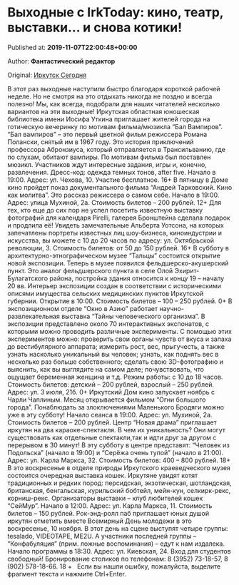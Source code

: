 
# Выходные с IrkToday: кино, театр, выставки… и снова котики!

Published at: **2019-11-07T22:00:48+00:00**

Author: **Фантастический редактор**

Original: [Иркутск Сегодня](https://irk.today/2019/11/08/vyhodnye-s-irktoday-kino-teatr-vystavki-i-snova-kotiki/)

В этот раз выходные наступили быстро благодаря короткой рабочей неделе. Но не смотря на это отдыхать никогда не поздно и всегда полезно!
Мы, как всегда, подобрали для наших читателей несколько вариантов на эти выходные!
Иркутская областная юношеская библиотека имени Иосифа Уткина приглашает жителей города на готическую вечеринку по мотивам фильма/мюзикла “Бал Вампиров”.
“Бал вампиров” – это первый цветной фильм режиссера Романа Полански, снятый им в 1967 году. Это история приключений профессора Абронзиуса, который отправляется в Трансильванию, где по слухам, обитают вампиры. По мотивам фильма был поставлен мюзикл.
Участников ждут интересные задания, игры и, конечно, развлечения. Дресс-код: одежда темных тонов, after five.
Начало в 19:00. Адрес: ул. Чехова, 10. Участие бесплатное. 16+
В пятницу в Доме кино пройдет показ документального фильма “Андрей Тарковский. Кино как молитва”. Это рассказ режиссера о самом себе.
Начало в 19:00. Адрес: улица Мухиной, 2а. Стоимость билетов – 200 рублей. 12+
Для тех, кто еще до сих пор не успел посетить известную выставку фотографий для календаря Pirelli, галерея Бронштейна сделала подарок и продлила её!
Увидеть замечательные Альберта Уотсона, на которых запечатлены портреты известных лиц шоу-бизнеса, киноиндустрии и искусства, вы можете с 10 до 20 часов по адресу: ул. Октябрьской революции, 3.
Стоимость билетов: от 50 до 150 рублей. 16+
В субботу в архитектурно-этнографическом музее “Тальцы” состоится открытие новой экспозиции. Теперь в музее появился фельдшерско-акушерский пункт.
Это аналог фельдшерского пункта в селе Олой Эхирит-Булагатского района, постройка здания относится к концу 19 – началу 20 вв. Интерьер экспозиции создан в соответствии с историческими описями имущества сельских медицинских пунктов Иркутской губернии.
Открытие в 10:00. Стоимость билетов – 100 – 250 рублей. 0+
В экспозиционном отделе “Окно в Азию” работает научно-развлекательная выставка “Тайны человеческого организма”. В экспозиции представлено около 70 интерактивных экспонатов, с которыми можно проводить различные эксперименты.
С помощью этих экспериментов можно: проверить свои органы чувств от вкуса и запаха до вестибулярного аппарата; измерить рост, вес, прыгучесть, а также узнать насколько уникальный вы человек; узнать, как поднять вес в несколько раз больше собственного; сделать свою 3D-фотографию и выяснить, как вы выглядите на самом деле; почувствовать, что ощущает беременная женщина и т.д.
Режим работы: с 10 до 18 часов. Стоимость билетов: детский – 200 рублей, взрослый – 250 рублей. Адрес: ул. 3 июля, 21б. 0+
Иркутский Дом кино запускает ноябрь с Чарли Чаплиным. Месяц открывается фильмом “Огни большого города”.
Понаблюдать за злоключениями Маленького Бродяги можно уже в эту субботу!
Начало сеанса в 19:00. Адрес: ул. Мухиной, 2а. Стоимость билетов – 200 рублей.
Центр “Новая драма” приглашает иркутян на два караоке-спектакля. В чем их уникальность? Они могут существовать как отдельные спектакли,так и идти друг за другом с перерывом в 30 минут!
В эту субботу в центре представят: “Человек из Подольска” (начало в 19:00) и “Серёжа очень тупой” (начало в 21:00).
Адрес: ул. Карла Маркса, 32. Стоимость билетов: 400 – 800 рублей. 18+
В это воскресенье в отделе природы Иркутского краеведческого музея состоится очередная выставка кошек.
Иркутяне увидят котят традиционных и редких пород: персидская, экзотическая, шотландская, британская, бенгальская, курильский бобтейл, мейн-кун, селкирк-рекс, корниш-рекс.
Организаторы выставки – клуб любителей кошек “СейМур”.
Начало в 12:00. Адрес: ул. Карла Маркса, 11. Стоимость билетов – 150 рублей.
Рок-энд-ролл паб приглашает юных душой иркутян отметить вместе Всемирный День молодежи в это воскресенье, 10 ноября.
В этот день на сцене выступят четыре группы: tesalado, VIDEOTAPE, ME2U. А участники последней группы – “Конфабуляция” (прим. ложные воспоминания) – едут к нам издалека.
Начало программы в 18:30. Адрес: ул. Киевская, 24. Вход для студентов свободный! Бронирование столиков по телефонам: 8 (3952) 73-18-57, 8 (902) 578-18-66. 18 +
 
Если вы нашли ошибку, пожалуйста, выделите фрагмент текста и нажмите Ctrl+Enter.
